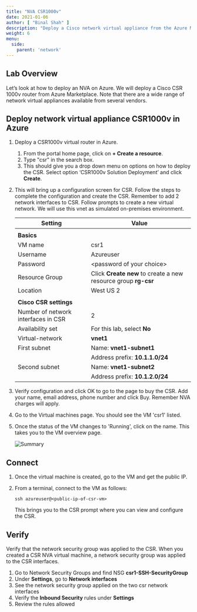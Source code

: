 ```yaml
---
title: "NVA CSR1000v"
date: 2021-01-06
author: [ "Binal Shah" ]
description: "Deploy a Cisco network virtual appliance from the Azure Marketplace."
weight: 6
menu:
  side:
    parent: 'network'
---
```


## Lab Overview

Let’s look at how to deploy an NVA on Azure. We will deploy a Cisco CSR 1000v router from Azure Marketplace. Note that there are a wide range of network virtual appliances available from several vendors.

## Deploy network virtual appliance CSR1000v in Azure

1. Deploy a CSR1000v virtual router in Azure.
    1. From the portal home page, click on **+ Create a resource**.
    1. Type "csr" in the search box.
    1. This should give you a drop down menu on options on how to deploy the CSR. Select option ‘CSR1000v Solution Deployment’ and click **Create**.
1. This will bring up a configuration screen for CSR. Follow the steps to complete the configuration and create the CSR. Remember to add 2 network interfaces to CSR. Follow prompts to create a new virtual network. We will use this vnet as simulated on-premises environment.

    | **Setting** | **Value** |
    |---|---|
    | | |
    | **Basics** | |
    | VM name | csr1 |
    | Username | Azureuser |
    | Password | \<password of your choice> |
    | Resource Group | Click **Create new** to create a new resource group **rg-csr** |
    | Location | West US 2 |
    | | |
    | **Cisco CSR settings** | |
    | Number of network interfaces in CSR | 2 |
    | Availability set  | For this lab, select **No** |
    | Virtual-network | **vnet1** |
    | First subnet | Name: **vnet1-subnet1** |
    | | Address prefix: **10.1.1.0/24** |
    | Second subnet | Name: **vnet1-subnet2** |
    | | Address prefix: **10.1.2.0/24** |

1. Verify configuration and click OK to go to the page to buy the CSR. Add your name, email address, phone number and click Buy. Remember NVA charges will apply.
1. Go to the Virtual machines page. You should see the VM 'csr1' listed.
1. Once the status of the VM changes to 'Running', click on the name. This takes you to the VM overview page.

    ![Summary](/network/images/lab06-01-summary.png)

## Connect

1. Once the virtual machine is created, go to the VM and get the public IP.
1. From a terminal, connect to the VM as follows:

    ```shell
    ssh azureuser@<public-ip-of-csr-vm>
    ```

    This brings you to the CSR prompt where you can view and configure the CSR.

## Verify

Verify that the network security group was applied to the CSR. When you created a CSR NVA virtual machine, a network security group was applied to the CSR interfaces.

1. Go to Network Security Groups and find NSG **csr1-SSH-SecurityGroup**
1. Under **Settings**, go to **Network interfaces**
1. See the network security group applied on the two csr network interfaces
1. Verify the **Inbound Security** rules under **Settings**
1. Review the rules allowed
